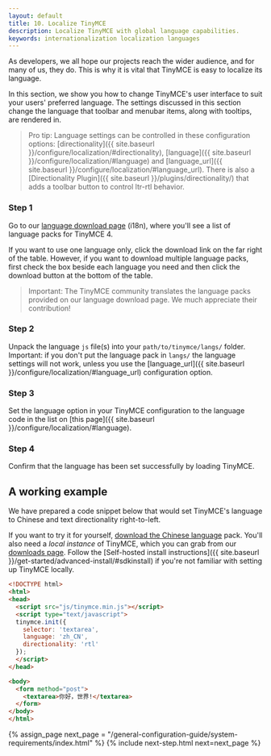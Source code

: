 ```yaml
---
layout: default
title: 10. Localize TinyMCE
description: Localize TinyMCE with global language capabilities.
keywords: internationalization localization languages
---
```


As developers, we all hope our projects reach the wider audience, and for many of us, they do. This is why it is vital that TinyMCE is easy to localize its language.

In this section, we show you how to change TinyMCE's user interface to suit your users' preferred language. The settings discussed in this section change the language that toolbar and menubar items, along with tooltips, are rendered in.


> Pro tip: Language settings can be controlled in these configuration options: [directionality]({{ site.baseurl }}/configure/localization/#directionality), [language]({{ site.baseurl }}/configure/localization/#language) and  [language_url]({{ site.baseurl }}/configure/localization/#language_url). There is also a [Directionality Plugin]({{ site.baseurl }}/plugins/directionality/) that adds a toolbar button to control ltr-rtl behavior.

### Step 1

Go to our [language download page](https://www.tinymce.com/download/language-packages/) (i18n), where you'll see a list of language packs for TinyMCE 4.

If you want to use one language only, click the download link on the far right of the table. However, if you want to download multiple language packs, first check the box beside each language you need and then click the download button at the bottom of the table.

> Important: The TinyMCE community translates the language packs provided on our language download page. We much appreciate their contribution!

### Step 2

Unpack the language `js` file(s) into your `path/to/tinymce/langs/` folder. Important: if you 
don't put the language pack in `langs/` the language settings will not work, unless you use the [language_url]({{ site.baseurl }}/configure/localization/#language_url) configuration option.

### Step 3

Set the language option in your TinyMCE configuration to the language code in the list on [this page]({{ site.baseurl }}/configure/localization/#language).

### Step 4

Confirm that the language has been set successfully by loading TinyMCE.


## A working example

We have prepared a code snippet below that would set TinyMCE's language to Chinese and text directionality right-to-left.

If you want to try it for yourself, [download the Chinese language](https://www.tinymce.com/download/language-packages/) pack. You'll also need a *local instance* of TinyMCE, which you can grab from our [downloads page](https://www.tinymce.com/download/). Follow the [Self-hosted install instructions]({{ site.baseurl }}/get-started/advanced-install/#sdkinstall) if you're not familiar with setting up TinyMCE locally.

```html
<!DOCTYPE html>
<html>
<head>
  <script src="js/tinymce.min.js"></script>
  <script type="text/javascript">
  tinymce.init({
    selector: 'textarea',
    language: 'zh_CN',
    directionality: 'rtl'
  });
  </script>
</head>

<body>
  <form method="post">
    <textarea>你好，世界!</textarea>
  </form>
</body>
</html>
```

{% assign_page next_page = "/general-configuration-guide/system-requirements/index.html" %}
{% include next-step.html next=next_page %}
